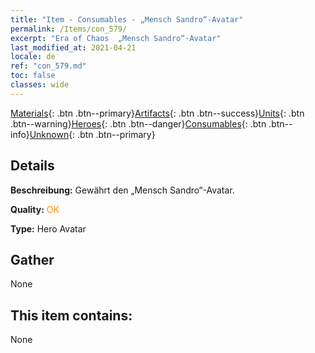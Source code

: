 ```yaml
---
title: "Item - Consumables - „Mensch Sandro“-Avatar"
permalink: /Items/con_579/
excerpt: "Era of Chaos  „Mensch Sandro“-Avatar"
last_modified_at: 2021-04-21
locale: de
ref: "con_579.md"
toc: false
classes: wide
---
```

 [Materials](/de/Items/){: .btn .btn--primary}[Artifacts](/de/Items/Artifacts/){: .btn .btn--success}[Units](/de/Items/Units/){: .btn .btn--warning}[Heroes](/de/Items/Heroes/){: .btn .btn--danger}[Consumables](/de/Items/Consumables/){: .btn .btn--info}[Unknown](/de/Items/Unknown/){: .btn .btn--primary}

## Details
 **Beschreibung:** Gewährt den „Mensch Sandro“-Avatar.

 **Quality:** <span style="color: #FF8C00">OK</span>

 **Type:** Hero Avatar

## Gather

  None

## This item contains:

  None

